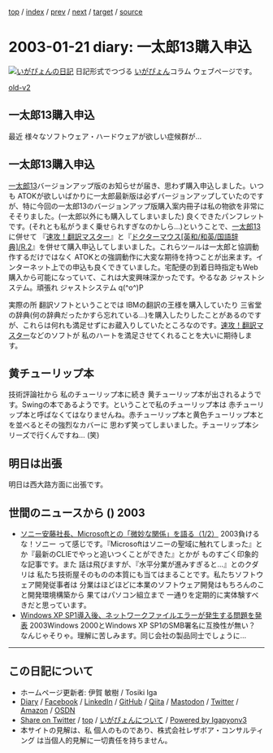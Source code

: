 [top](../index.html) 
 / [index](index.html) 
 / [prev](ig030120.html) 
 / [next](ig030122.html) 
 / [target](https://www.igapyon.jp/igapyon/diary/2003/ig030121.html) 
 / [source](https://github.com/igapyon/diary/blob/master/2003/ig030121.src.md) 

2003-01-21 diary: 一太郎13購入申込
=====================================================================================================
[![いがぴょんの日記](https://www.igapyon.jp/igapyon/diary/images/iga200306s.jpg "いがぴょん")](https://www.igapyon.jp/igapyon/diary/memo/memoigapyon.html) 日記形式でつづる [いがぴょん](https://www.igapyon.jp/igapyon/diary/memo/memoigapyon.html)コラム ウェブページです。

[old-v2](ig030121-orig.html)

## 一太郎13購入申込

最近 様々なソフトウェア・ハードウェアが欲しい症候群が…


## 一太郎13購入申込

[一太郎13](http://www.justsystem.co.jp/news/2002l/news/j11141.html)バージョンアップ版のお知らせが届き、思わず購入申込しました。いつも ATOKが欲しいばかりに一太郎最新版は必ずバージョンアップしていたのですが、特に今回の一太郎13のバージョンアップ版購入案内冊子は私の物欲を非常にそそりました。(一太郎以外にも購入してしまいました) 良くできたパンフレットです。(それとも私がうまく乗せられすぎなのかしら…)ということで、[一太郎13](http://www.justsystem.co.jp/news/2002l/news/j11141.html)に併せて 『[速攻！翻訳マスター](http://www.justsystem.co.jp/news/2002l/news/j11142.html)』と『[ドクターマウス[英和/和英/国語辞典]/R.2](http://www.zdnet.co.jp/products/justsystem/drmouse2.html)』を併せて購入申込してしまいました。これらツールは一太郎と協調動作するだけではなく ATOKとの強調動作に大変な期待を持つことが出来ます。インターネット上での申込も良くできていました。宅配便の到着日時指定もWeb購入から可能になっていて、これは大変興味深かったです。やるなあ ジャストシステム。頑張れ ジャストシステム q(^o^)P

実際の所 翻訳ソフトということでは IBMの翻訳の王様を購入していたり 三省堂の辞典(何の辞典だったかすら忘れている…)を購入したりしたことがあるのですが、これらは何れも満足せずにお蔵入りしていたところなのです。[速攻！翻訳マスター](http://www.justsystem.co.jp/news/2002l/news/j11142.html)などのソフトが 私のハートを満足させてくれることを大いに期待します。

## 黄チューリップ本

技術評論社から 私のチューリップ本に続き 黄チューリップ本が出されるようです。Swingの本であるようです。ということで私のチューリップ本は 赤チューリップ本と呼ばなくてはなりませんね。赤チューリップ本と黄色チューリップ本とを並べるとその強烈なカバーに 思わず笑ってしまいました。チューリップ本シリーズで行くんですね…
(笑)

## 明日は出張

明日は西大路方面に出張です。

## 世間のニュースから () 2003

* [ソニー安藤社長、Microsoftとの「微妙な関係」を語る（1/2）](http://www.zdnet.co.jp/news/0301/14/nj00_sony.html)  2003負けるな！ソニー って感じです。『Microsoftはソニーの聖域に触れてしまった』とか『最新のCLIEでやっと追いつくことができた』とかが ものすごく印象的な記事です。また 話は飛びますが、『水平分業が進みすぎると…』とのクダリは 私たち技術屋そのものの本質にも当てはまることです。私たちソフトウェア開発従事者は 分業はほどほどに本業のソフトウェア開発はもちろんのこと開発環境構築から 果てはパソコン組立まで 一通りを定期的に実体験すべきだと思っています。
* [Windows XP SP1導入後、ネットワークファイルエラーが発生する問題を発表](http://internet.watch.impress.co.jp/www/article/2003/0115/winxp.htm)  2003Windows 2000とWindows XP SP1のSMB署名に互換性が無い？ なんじゃそりゃ。理解に苦しみます。同じ会社の製品同士でしょうに…


----------------------------------------------------------------------------------------------------

## この日記について

* ホームページ更新者: 伊賀 敏樹 / Tosiki Iga
* [Diary](https://www.igapyon.jp/igapyon/diary/) / [Facebook](https://www.facebook.com/igapyon) / [LinkedIn](https://www.linkedin.com/in/toshikiiga) / [GitHub](https://github.com/igapyon) / [Qiita](https://qiita.com/igapyon) / [Mastodon](https://social.vivaldi.net/@igapyon) / [Twitter](https://twitter.com/ToshikiIga) / [Amazon](https://www.amazon.co.jp/%E4%BC%8A%E8%B3%80-%E6%95%8F%E6%A8%B9/e/B004LTQWCQ) / [OSDN](https://ja.osdn.net/users/iga/)
* [Share on Twitter](https://twitter.com/intent/tweet?hashtags=igapyon%2Cdiary%2C%E3%81%84%E3%81%8C%E3%81%B4%E3%82%87%E3%82%93&text=%E4%B8%80%E5%A4%AA%E9%83%8E13%E8%B3%BC%E5%85%A5%E7%94%B3%E8%BE%BC&url=https%3A%2F%2Fwww.igapyon.jp%2Figapyon%2Fdiary%2F2003%2Fig030121.html) / [top](../index.html) / [いがぴょんについて](https://www.igapyon.jp/igapyon/diary/memo/memoigapyon.html) / [Powered by Igapyonv3](https://github.com/igapyon/igapyonv3)
* 本サイトの見解は、私 個人のものであり、株式会社レザボア・コンサルティング は当個人的見解に一切責任を持ちません。 
